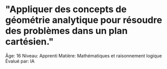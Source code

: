 # "Appliquer des concepts de géométrie analytique pour résoudre des problèmes dans un plan cartésien."

Âge: 16
Niveau: Apprenti
Matière: Mathématiques et raisonnement logique
Évalué par: IA